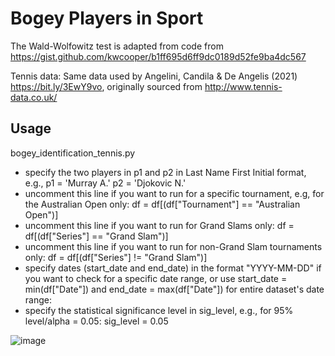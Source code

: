 # Bogey Players in Sport

The Wald-Wolfowitz test is adapted from code from https://gist.github.com/kwcooper/b1ff695d6ff9dc0189d52fe9ba4dc567

Tennis data: Same data used by Angelini, Candila & De Angelis (2021) https://bit.ly/3EwY9vo, originally sourced from
http://www.tennis-data.co.uk/

## Usage
bogey_identification_tennis.py
- specify the two players in p1 and p2 in Last Name First Initial format, e.g., p1 = 'Murray A.' p2 = 'Djokovic N.'
- uncomment this line if you want to run for a specific tournament, e.g, for the Australian Open only:
df = df[(df["Tournament"] == "Australian Open")]
- uncomment this line if you want to run for Grand Slams only:
df = df[(df["Series"] == "Grand Slam")]
- uncomment this line if you want to run for non-Grand Slam tournaments only:
df = df[(df["Series"] != "Grand Slam")]
- specify dates (start_date and end_date) in the format "YYYY-MM-DD" if you want to check for a specific date range, or use start_date = min(df["Date"]) and end_date = max(df["Date"]) for entire dataset's date range:
- specify the statistical significance level in sig_level, e.g., for 95% level/alpha = 0.05:
sig_level = 0.05

![image](https://user-images.githubusercontent.com/29388472/166176166-2a2ed1bc-61b6-4fdc-a102-89dd91f1f4a3.png)
